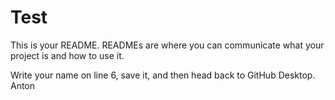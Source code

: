 # Test

This is your README. READMEs are where you can communicate what your project is and how to use it.

Write your name on line 6, save it, and then head back to GitHub Desktop.
Anton